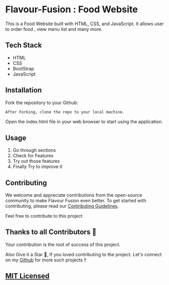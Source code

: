 # Flavour-Fusion : Food Website

This is a Food Website built with HTML, CSS, and JavaScript. It allows user to order food , view menu list and many more.

## Tech Stack

- HTML
- CSS
- BootStrap
- JavaScript

## Installation

Fork the repository to your Github:

```bash
After Forking, clone the repo to your local machine.
```
Open the index.html file in your web browser to start using the application.


## Usage
 1. Go through sections 
 2. Check for Features
 3. Try out those features 
 4. Finally Try to improve it


## Contributing

We welcome and appreciate contributions from the open-source community to make Flavour Fusion even better. 
To get started with contributing, please read our [Contributing Guidelines](CONTRIBUTING.md).

Feel free to contribute to this project

## Thanks to all Contributors 💪
Your contribution is the root of success of this project.

Also Give it a Star 🌟, If you loved contributing to the project. 
Let's connect on my [Github](https://github.com/c4coderandcreator) for more such projects !!

## [MIT Licensed](https://github.com/c4coderandcreator/Flavour-Fusion/blob/main/LICENSE)
